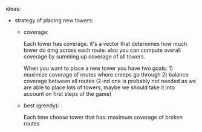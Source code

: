 
ideas:

* strategy of placing new towers:
  * coverage:

    Each tower has coverage. it's a vector that determines how much tower do dmg across each route. also you can compute overall coverage by summing up coverage of all towers.

    When you want to place a new tower you have two goals: 1) maximize coverage of routes where creeps go through 2) balance coverage between all routes (2-nd one is probably not needed as we are able to place lots of towers, maybe we should take it into account on first steps of the game)

  * best (greedy):

    Each time choose tower that has: maximum coverage of broken routes
